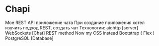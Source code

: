 # Chapi
Мое REST API приложение чата
При создание приложения хотел изучить подход REST, создать чат
Технологии:
  aiohttp [server]
  WebSockets [Chat]
  REST method
  Now my CSS instead Bootstrap ( Flex )
  PostgreSQL [Database]
